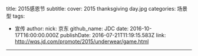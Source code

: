 title: 2015感恩节
subtitle: 
cover: 2015 thanksgiving day.jpg
categories: 场景型
tags:
  - 宣传
author:
  nick: 京东
  github_name: JDC
date: 2016-10-17T16:00:00.000Z
publishDate: 2016-07-21T11:19:15.583Z
link:  http://wqs.jd.com/promote/2015/underwear/game.html
---